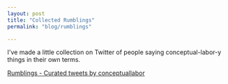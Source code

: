```yaml
---
layout: post
title: "Collected Rumblings"
permalink: "blog/rumblings"

---
```

I've made a little collection on Twitter of people saying conceptual-labor-y things in their own terms.

<a class="twitter-timeline" href="https://twitter.com/conceptuallabor/timelines/1498687660994568193?ref_src=twsrc%5Etfw">Rumblings - Curated tweets by conceptuallabor</a> <script async src="https://platform.twitter.com/widgets.js" charset="utf-8"></script>
